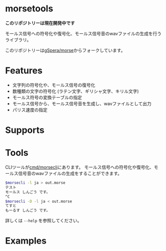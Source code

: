 morsetools
==========
**このリポジトリーは現在開発中です**

モールス信号への符号化や復号化、モールス信号音のwavファイルの生成を行うライブラリ。

このリポジトリーは[gSpera/morse](https://github.com/gSpera/morse)からフォークしています。

Features
========
- 文字列の符号化や、モールス信号の復号化
- 数種類の文字の符号化 (ラテン文字、ギリシャ文字、キリル文字)
- モールス符号の変換テーブルの指定
- モールス信号から、モールス信号音を生成し、wavファイルとして出力
- パリス速度の指定

Supports
========


Tools
=====
CLIツールが[cmd/morsecli](cmd/morsecli)にあります。
モールス信号への符号化や復号化、モールス信号音のwavファイルの生成をすることができます。
```bash
$morsecli -l ja > out.morse
テスト
モールス しんごう です。
^C
$morsecli -D -l ja < out.morse
てすと
もーるす しんごう です。
```
詳しくは `--help` を参照してください。

Examples
========
```go
```